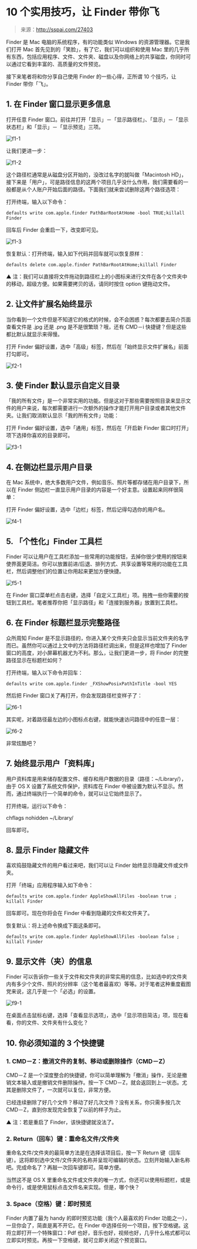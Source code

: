 # 10 个实用技巧，让 Finder 带你飞

> 来源：http://sspai.com/27403

Finder 是 Mac 电脑的系统程序，有的功能类似 Windows 的资源管理器。它是我们打开 Mac 首先见到的「笑脸」，有了它，我们可以组织和使用 Mac 里的几乎所有东西，包括应用程序、文件、文件夹、磁盘以及你网络上的共享磁盘，你同时可以通过它看到丰富的、高质量的文件预览。

接下来笔者将和你分享自己使用 Finder 的一些心得，正所谓 10 个技巧，让 Finder 带你「飞」。

## 1. 在 Finder 窗口显示更多信息

打开任意 Finder 窗口。前往并打开「显示」－「显示路径栏」、「显示」－「显示状态栏」和「显示」－「显示预览」三项。

![f1-1](01.jpg)

让我们更进一步：

![f1-2](02.jpg)

这个路径栏通常是从磁盘分区开始的，没改过名字的就叫做「Macintosh HD」，接下来是「用户」，可是路径信息的这两个项目几乎没什么作用，我们需要看的一般都是从个人账户开始后面的路径。下面我们就来尝试删除这两个路径选项：

打开终端，输入以下命令：

```shell
defaults write com.apple.finder PathBarRootAtHome -bool TRUE;killall Finder
```

回车后 Finder 会重启一下，改变即可见。

![f1-3](03.jpg)

恢复默认：打开终端，输入如下代码并回车就可以恢复原样：

```shell
defaults delete com.apple.finder PathBarRootAtHome;killall Finder
```

▲ 注：我们可以直接将文件拖动到路径栏上的小图标来进行文件在各个文件夹中的移动，超级方便。如果需要拷贝的话，请同时按住 option 键拖动文件。

## 2. 让文件扩展名始终显示

当你看到一个文件但是不知道它的格式的时候，会不会困惑？每次都要去简介页面查看文件是 .jpg 还是 .png 是不是很繁琐？哦，还有 CMD－i 快捷键？但是这些都比默认就显示来得慢。

打开 Finder 偏好设置，选中「高级」标签，然后在「始终显示文件扩展名」前面打勾即可。

![f2-1](04.jpg)

## 3. 使 Finder 默认显示自定义目录

「我的所有文件」是一个非常实用的功能。但是这对于那些需要按照目录来显示文件的用户来说，每次都需要进行一次额外的操作才能打开用户目录或者其他文件夹。让我们取消默认显示「我的所有文件」功能：

打开 Finder 偏好设置，选中「通用」标签，然后在「开启新 Finder 窗口时打开」项下选择你喜欢的目录即可。

![f3-1](05.jpg)

## 4. 在侧边栏显示用户目录

在 Mac 系统中，绝大多数用户文件，例如音乐、照片等都存储在用户目录下，所以在 Finder 侧边栏一直显示用户目录的内容是一个好主意。设置起来同样很简单：

打开 Finder 偏好设置，选中「边栏」标签，然后记得勾选你的用户名。

![f4-1](06.jpg)

## 5. 「个性化」Finder 工具栏

Finder 可以让用户在工具栏添加一些常用的功能按钮，去掉你很少使用的按钮来使界面更简洁。你可以放置前进/后退、排列方式、共享设置等常用的功能在工具栏，然后调整他们的位置让你用起来更加方便快捷。

![f5-1](07.jpg)

在 Finder 窗口菜单栏点击右键，选择「自定义工具栏」项。拖拽一些你需要的按钮到工具栏。笔者推荐你把「显示路径」和「连接到服务器」放置到工具栏。

## 6. 在 Finder 标题栏显示完整路径

众所周知 Finder 是不显示路径的，你进入某个文件夹只会显示当前文件夹的名字而已。虽然你可以通过上文中的方法将路径栏调出来，但是这样也增加了 Finder 窗口的高度，对小屏幕机器尤为不利。那么，让我们更进一步，将 Finder 的完整路径显示在标题栏如何？

打开终端，输入以下命令并回车：

```shell
defaults write com.apple.finder _FXShowPosixPathInTitle -bool YES
```

然后把 Finder 窗口关了再打开，你会发现路径栏变样子了：

![f6-1](08.jpg)

其实呢，对着路径最左边的小图标点右键，就能快速访问路径中的任意一层：

![f6-2](09.jpg)

非常炫酷吧？

## 7. 始终显示用户「资料库」

用户资料库是用来储存配置文件、缓存和用户数据的目录（路径：\~/Library/），由于 OS X 设置了系统文件保护，资料库在 Finder 中被设置为默认不显示。然而，通过终端执行一个简单的命令，就可以让它始终显示了。

打开终端，运行以下命令：

chflags nohidden ~/Library/

回车即可。

## 8. 显示 Finder 隐藏文件

喜欢捣鼓隐藏文件的用户看过来吧，我们可以让 Finder 始终显示隐藏文件或文件夹。

打开「终端」应用程序输入如下命令：

```shell
defaults write com.apple.finder AppleShowAllFiles -boolean true ; killall Finder
```

回车即可。现在你将会在 Finder 中看到隐藏的文件和文件夹了。

恢复默认：将上述命令换成下面这条即可。

```shell
defaults write com.apple.finder AppleShowAllFiles -boolean false ; killall Finder
```

## 9. 显示文件（夹）的信息

Finder 可以告诉你一些关于文件和文件夹的非常实用的信息，比如选中的文件夹内有多少个文件、照片的分辨率（这个笔者最喜欢）等等。对于笔者这种重度截图党来说，这几乎是一个「必选」的设置。

![f9-1](10.jpg)

在桌面点击鼠标右键，选择「查看显示选项」，选中「显示项目简洁」项，现在看看，你的文件、文件夹有什么变化？

## 10. 你必须知道的 3 个快捷键

### 1. CMD－Z：撤消文件的复制、移动或删除操作（CMD－Z）

CMD－Z 是一个深度整合的快捷键，你可以简单理解为「撤消」操作，无论是撤销文本输入或是撤销文件删除操作。按一下 CMD－Z，就会返回到上一状态。尤其是删除文件了，一次就可以复位，非常方便。

已经连续删除了好几个文件？移动了好几次文件？没有关系，你只需多按几次 CMD－Z，直到你发现完全恢复了以前的样子为止。

▲ 注：若是重启了 Finder，该快捷键就没法了。

### 2. Return（回车）键：重命名文件/文件夹

重命名文件/文件夹的最简单方法是在选择该项目后，按一下 Return 键（回车键）。这将即刻选中文件/文件夹的名称并呈现可编辑的状态。立刻开始输入新名称吧​​。完成命名了？再敲一次回车键即可。简单方便。

当然这不是 OS X 里重命名文件或文件夹的唯一方式，你还可以使用标题栏，或是命令行，或是使用鼠标点击文件名来实现。但是，哪个快？

### 3. Space（空格）键：即时预览

Finder 内置了最为 handy 的即时预览功能（我个人最喜欢的 Finder 功能之一），一旦你会了，简直是离不开它。在 Finder 中选择任何一个项目，按下空格键。这将立即打开一个特殊窗口：Pdf 也好，音乐也好，视频也好，几乎什么格式都可以立即实时预览。再按一下空格键，就可立即关闭这个预览窗口。
